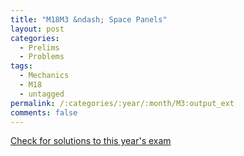 ```yaml
---
title: "M18M3 &ndash; Space Panels"
layout: post
categories:
  - Prelims
  - Problems
tags:
  - Mechanics
  - M18
  - untagged
permalink: /:categories/:year/:month/M3:output_ext
comments: false
---
```

<object data="2018M3M.pdf" type="application/pdf" width="100%" height="500"></object>
<div class="message"><a href='https://princetonprelim.com/prelim/41/'>Check for solutions to this year's exam</a></div>